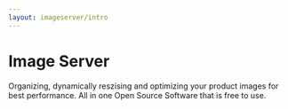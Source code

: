 ```yaml
---
layout: imageserver/intro
---
```

# Image Server

Organizing, dynamically reszising and optimizing your product images for best performance. All in one Open Source Software that is free to use.